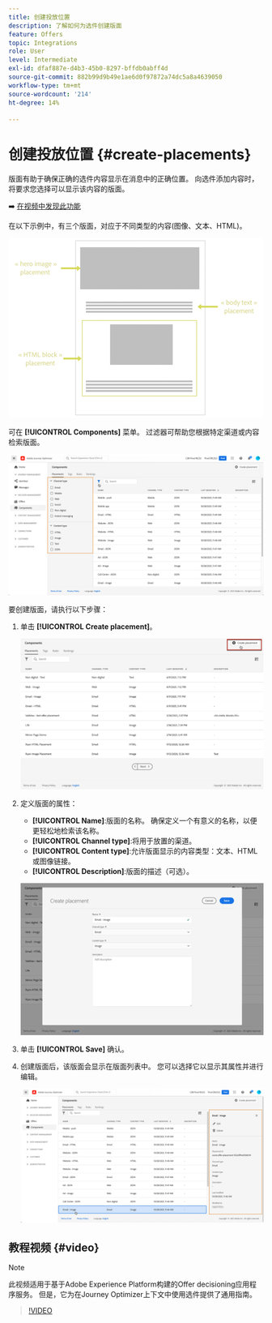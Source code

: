 ```yaml
---
title: 创建投放位置
description: 了解如何为选件创建版面
feature: Offers
topic: Integrations
role: User
level: Intermediate
exl-id: dfaf887e-d4b3-45b0-8297-bffdb0abff4d
source-git-commit: 882b99d9b49e1ae6d0f97872a74dc5a8a4639050
workflow-type: tm+mt
source-wordcount: '214'
ht-degree: 14%

---
```


# 创建投放位置 {#create-placements}

版面有助于确保正确的选件内容显示在消息中的正确位置。 向选件添加内容时，将要求您选择可以显示该内容的版面。

➡️ [在视频中发现此功能](#video)

在以下示例中，有三个版面，对应于不同类型的内容(图像、文本、HTML)。

![](../assets/offers_placement_schema.png)

可在 **[!UICONTROL Components]** 菜单。 过滤器可帮助您根据特定渠道或内容检索版面。

![](../assets/placements_filter.png)

要创建版面，请执行以下步骤：

1. 单击 **[!UICONTROL Create placement]**。

   ![](../assets/offers_placement_creation.png)

1. 定义版面的属性：

   * **[!UICONTROL Name]**:版面的名称。 确保定义一个有意义的名称，以便更轻松地检索该名称。
   * **[!UICONTROL Channel type]**:将用于放置的渠道。
   * **[!UICONTROL Content type]**:允许版面显示的内容类型：文本、HTML或图像链接。
   * **[!UICONTROL Description]**:版面的描述（可选）。

   ![](../assets/offers_placement_creation_properties.png)

1. 单击 **[!UICONTROL Save]** 确认。

1. 创建版面后，该版面会显示在版面列表中。 您可以选择它以显示其属性并进行编辑。

   ![](../assets/placement_created.png)

## 教程视频 {#video}

>[!NOTE]
>
>此视频适用于基于Adobe Experience Platform构建的Offer decisioning应用程序服务。 但是，它为在Journey Optimizer上下文中使用选件提供了通用指南。

>[!VIDEO](https://video.tv.adobe.com/v/329372?quality=12)
